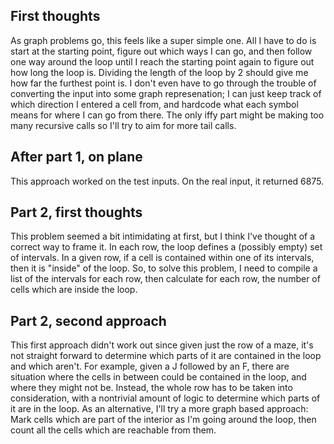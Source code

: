 ## First thoughts
As graph problems go, this feels like a super simple one. All I have to do is start at the starting point, figure out which ways I can go, and then follow one way around the loop until I reach the starting point again to figure out how long the loop is. Dividing the length of the loop by 2 should give me how far the furthest point is.
I don't even have to go through the trouble of converting the input into some graph represenation; I can just keep track of which direction I entered a cell from, and hardcode what each symbol means for where I can go from there. The only iffy part might be making too many recursive calls so I'll try to aim for more tail calls.
## After part 1, on plane
This approach worked on the test inputs. On the real input, it returned 6875.
## Part 2, first thoughts
This problem seemed a bit intimidating at first, but I think I've thought of a correct way to frame it. In each row, the loop defines a (possibly empty) set of intervals. In a given row, if a cell is contained within one of its intervals, then it is "inside" of the loop. So, to solve this problem, I need to compile a list of the intervals for each row, then calculate for each row, the number of cells which are inside the loop.
## Part 2, second approach
This first approach didn't work out since given just the row of a maze, it's not straight forward to determine which parts of it are contained in the loop and which aren't. For example, given a J followed by an F, there are situation where the cells in between could be contained in the loop, and where they might not be. Instead, the whole row has to be taken into consideration, with a nontrivial amount of logic to determine which parts of it are in the loop.
As an alternative, I'll try a more graph based approach: Mark cells which are part of the interior as I'm going around the loop, then count all the cells which are reachable from them.